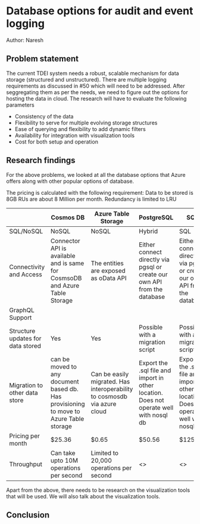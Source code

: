 # Database options for audit and event logging

Author: Naresh

## Problem statement
The current TDEI system needs a robust, scalable mechanism for data storage (structured and unstructured). There are multiple logging requirements as discussed in #50 which will need to be addressed.
After seggregating them as per the needs, we need to figure out the options for hosting the data in cloud. The research will have to evaluate the following parameters

- Consistency of the data
- Flexibility to serve for multiple evolving storage structures
- Ease of querying and flexibility to add dynamic filters
- Availability for integration with visualization tools
- Cost for both setup and operation

## Research findings

For the above problems, we looked at all the database options that Azure offers along with other popular options of database.

The pricing is calculated with the following requirement:
Data to be stored is 8GB
RUs are about 8 Million per month.
Redundancy is limited to LRU

| | Cosmos DB | Azure Table Storage | PostgreSQL | SQL | MySQL | MongoDB |
|-|-|-|-|-|-|-|
| SQL/NoSQL | NoSQL | NoSQL | Hybrid | SQL | SQL | NoSQL |
| Connectivity and Access | Connector API is available and is same for CosmsoDB and Azure Table Storage | The entities are exposed as oData API | Either connect directly via pgsql or create our own API from the database | Either connect directly via pgsql or create our own API from the database| Either connect directly via pgsql or create our own API from the database| MongoDB Query API is available |
| GraphQL Support | | | | | |
| Structure updates for data stored | Yes | Yes | Possible with a migration script | Possible with a migration script | Possible with a migration script |
| Migration to other data store | can be moved to any document based db. Has provisioning to move to Azure Table storage | Can be easily migrated. Has interoperability to cosmosdb via azure cloud | Export the .sql file and import in other location. Does not operate well with nosql db | Export the .sql file and import in other location. Does not operate well with nosql db| Export the .sql file and import in other location. Does not operate well with nosql db| Can be exported as a .json file and re-imported|
| Pricing per month | $25.36 | $0.65 | $50.56 | $125.22 | $124.83 | (about) $20 (serverless) |
| Throughput | Can take upto 10M operations per second | Limited to 20,000 operations per second | <> | <> | <> | 100k operations per second|

Apart from the above, there needs to be research on the visualization tools that will be used. We will also talk about the visualization tools.



## Conclusion